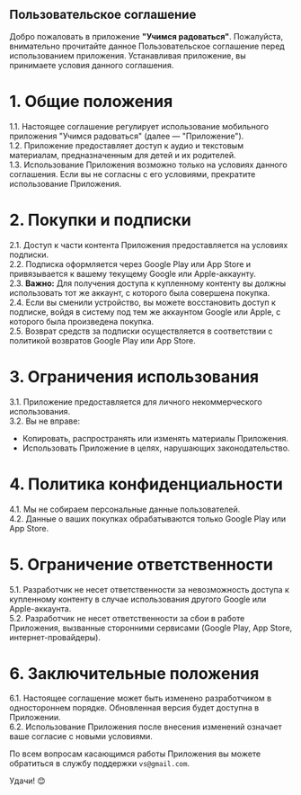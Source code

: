 ## Пользовательское соглашение 
Добро пожаловать в приложение **"Учимся радоваться"**. Пожалуйста, внимательно прочитайте данное Пользовательское соглашение перед использованием приложения. Устанавливая приложение, вы принимаете условия данного соглашения.  

# 1. Общие положения
1.1. Настоящее соглашение регулирует использование мобильного приложения "Учимся радоваться" (далее — "Приложение").  
1.2. Приложение предоставляет доступ к аудио и текстовым материалам, предназначенным для детей и их родителей.  
1.3. Использование Приложения возможно только на условиях данного соглашения. Если вы не согласны с его условиями, прекратите использование Приложения.  

# 2. Покупки и подписки 
2.1. Доступ к части контента Приложения предоставляется на условиях подписки.  
2.2. Подписка оформляется через Google Play или App Store и привязывается к вашему текущему Google или Apple-аккаунту.  
2.3. **Важно:** Для получения доступа к купленному контенту вы должны использовать тот же аккаунт, с которого была совершена покупка.  
2.4. Если вы сменили устройство, вы можете восстановить доступ к подписке, войдя в систему под тем же аккаунтом Google или Apple, с которого была произведена покупка.  
2.5. Возврат средств за подписки осуществляется в соответствии с политикой возвратов Google Play или App Store.  

# 3. Ограничения использования 
3.1. Приложение предоставляется для личного некоммерческого использования.  
3.2. Вы не вправе:  
- Копировать, распространять или изменять материалы Приложения.  
- Использовать Приложение в целях, нарушающих законодательство.  


# 4. Политика конфиденциальности 
4.1. Мы не собираем персональные данные пользователей.  
4.2. Данные о ваших покупках обрабатываются только Google Play или App Store.  

# 5. Ограничение ответственности 
5.1. Разработчик не несет ответственности за невозможность доступа к купленному контенту в случае использования другого Google или Apple-аккаунта.  
5.2. Разработчик не несет ответственности за сбои в работе Приложения, вызванные сторонними сервисами (Google Play, App Store, интернет-провайдеры).  

# 6. Заключительные положения 
6.1. Настоящее соглашение может быть изменено разработчиком в одностороннем порядке. Обновленная версия будет доступна в Приложении.  
6.2. Использование Приложения после внесения изменений означает ваше согласие с новыми условиями.  

По всем вопросам касающимся работы Приложения вы можете обратиться в службу поддержки `vs@gmail.com`.

Удачи! 😊
